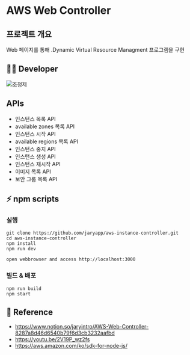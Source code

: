 # AWS Web Controller

## 프로젝트 개요
Web 페이지를 통해 .Dynamic Virtual Resource Managment 프로그램을 구현

## 👨‍💻 Developer
![조정제](https://img.shields.io/badge/충북대학교_소프트웨어학과-조정제-blue)

## APIs
* 인스턴스 목록 API
* available zones 목록 API
* 인스턴스 시작 API
* available regions 목록 API
* 인스턴스 중지 API
* 인스턴스 생성 API
* 인스턴스 재시작 API
* 이미지 목록 API
* 보안 그룹 목록 API


## ⚡ npm scripts

### 실행
```
git clone https://github.com/jaryapp/aws-instance-controller.git
cd aws-instance-controller
npm install
npm run dev

open webbrowser and access http://localhost:3000
```

### 빌드 & 배포
```
npm run build
npm start
```

## 🔗 Reference
* https://www.notion.so/jaryintro/AWS-Web-Controller-8287a8d46d6540b79f6d3cb3232aafbd
* https://youtu.be/2V19P_wz2fs
* https://aws.amazon.com/ko/sdk-for-node-js/
